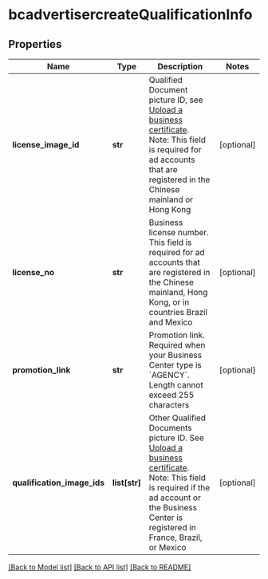 # bcadvertisercreateQualificationInfo

## Properties
Name | Type | Description | Notes
------------ | ------------- | ------------- | -------------
**license_image_id** | **str** | Qualified Document picture ID, see [Upload a business certificate](https://ads.tiktok.com/marketing_api/docs?id&#x3D;1739938996913218). Note: This field is required for ad accounts that are registered in the Chinese mainland or Hong Kong | [optional] 
**license_no** | **str** | Business license number. This field is required for ad accounts that are registered in the Chinese mainland, Hong Kong, or in countries Brazil and Mexico | [optional] 
**promotion_link** | **str** | Promotion link. Required when your Business Center type is &#x60;AGENCY&#x60;. Length cannot exceed 255 characters | [optional] 
**qualification_image_ids** | **list[str]** | Other Qualified Documents picture ID. See [Upload a business certificate](https://ads.tiktok.com/marketing_api/docs?id&#x3D;1739938996913218). Note: This field is required if the ad account or the Business Center is registered in France, Brazil, or Mexico | [optional] 

[[Back to Model list]](../README.md#documentation-for-models) [[Back to API list]](../README.md#documentation-for-api-endpoints) [[Back to README]](../README.md)

